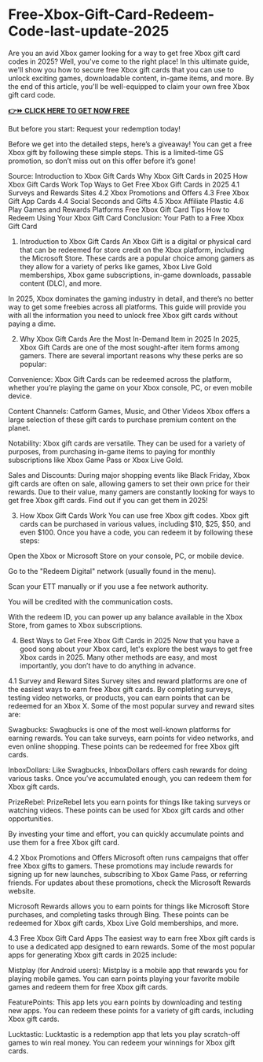# Free-Xbox-Gift-Card-Redeem-Code-last-update-2025
Are you an avid Xbox gamer looking for a way to get free Xbox gift card codes in 2025? Well, you've come to the right place! In this ultimate guide, we'll show you how to secure free Xbox gift cards that you can use to unlock exciting games, downloadable content, in-game items, and more. By the end of this article, you'll be well-equipped to claim your own free Xbox gift card code.



**[👉⏩ CLICK HERE TO GET NOW FREE](https://firstgiftzone.com/free-xbox-gift-card-codes-2025)**


But before you start: Request your redemption today!

Before we get into the detailed steps, here’s a giveaway! You can get a free Xbox gift by following these simple steps. This is a limited-time GS promotion, so don’t miss out on this offer before it’s gone!

Source:
Introduction to Xbox Gift Cards
Why Xbox Gift Cards in 2025
How Xbox Gift Cards Work
Top Ways to Get Free Xbox Gift Cards in 2025
4.1 Surveys and Rewards Sites
4.2 Xbox Promotions and Offers
4.3 Free Xbox Gift App Cards
4.4 Social Seconds and Gifts
4.5 Xbox Affiliate Plastic
4.6 Play Games and Rewards Platforms
Free Xbox Gift Card Tips
How to Redeem Using Your Xbox Gift Card
Conclusion: Your Path to a Free Xbox Gift Card
1. Introduction to Xbox Gift Cards
An Xbox Gift is a digital or physical card that can be redeemed for store credit on the Xbox platform, including the Microsoft Store. These cards are a popular choice among gamers as they allow for a variety of perks like games, Xbox Live Gold memberships, Xbox game subscriptions, in-game downloads, passable content (DLC), and more.

In 2025, Xbox dominates the gaming industry in detail, and there’s no better way to get some freebies across all platforms. This guide will provide you with all the information you need to unlock free Xbox gift cards without paying a dime.

2. Why Xbox Gift Cards Are the Most In-Demand Item in 2025
In 2025, Xbox Gift Cards are one of the most sought-after item forms among gamers. There are several important reasons why these perks are so popular:

Convenience: Xbox Gift Cards can be redeemed across the platform, whether you’re playing the game on your Xbox console, PC, or even mobile device.

Content Channels: Catform Games, Music, and Other Videos Xbox offers a large selection of these gift cards to purchase premium content on the planet.

Notability: Xbox gift cards are versatile. They can be used for a variety of purposes, from purchasing in-game items to paying for monthly subscriptions like Xbox Game Pass or Xbox Live Gold.

Sales and Discounts: During major shopping events like Black Friday, Xbox gift cards are often on sale, allowing gamers to set their own price for their rewards.
Due to their value, many gamers are constantly looking for ways to get free Xbox gift cards. Find out if you can get them in 2025!


3. How Xbox Gift Cards Work
You can use free Xbox gift codes. Xbox gift cards can be purchased in various values, including $10, $25, $50, and even $100. Once you have a code, you can redeem it by following these steps:

Open the Xbox or Microsoft Store on your console, PC, or mobile device.

Go to the "Redeem Digital" network (usually found in the menu).

Scan your ETT manually or if you use a fee network authority.

You will be credited with the communication costs.

With the redeem ID, you can power up any balance available in the Xbox Store, from games to Xbox subscriptions.

4. Best Ways to Get Free Xbox Gift Cards in 2025
Now that you have a good song about your Xbox card, let's explore the best ways to get free Xbox cards in 2025. Many other methods are easy, and most importantly, you don’t have to do anything in advance.

4.1 Survey and Reward Sites
Survey sites and reward platforms are one of the easiest ways to earn free Xbox gift cards. By completing surveys, testing video networks, or products, you can earn points that can be redeemed for an Xbox X. Some of the most popular survey and reward sites are:

Swagbucks: Swagbucks is one of the most well-known platforms for earning rewards. You can take surveys, earn points for video networks, and even online shopping. These points can be redeemed for free Xbox gift cards.

InboxDollars: Like Swagbucks, InboxDollars offers cash rewards for doing various tasks. Once you’ve accumulated enough, you can redeem them for Xbox gift cards.

PrizeRebel: PrizeRebel lets you earn points for things like taking surveys or watching videos. These points can be used for Xbox gift cards and other opportunities.

By investing your time and effort, you can quickly accumulate points and use them for a free Xbox gift card.

4.2 Xbox Promotions and Offers
Microsoft often runs campaigns that offer free Xbox gifts to gamers. These promotions may include rewards for signing up for new launches, subscribing to Xbox Game Pass, or referring friends. For updates about these promotions, check the Microsoft Rewards website.

Microsoft Rewards allows you to earn points for things like Microsoft Store purchases, and completing tasks through Bing. These points can be redeemed for Xbox gift cards, Xbox Live Gold memberships, and more.

4.3 Free Xbox Gift Card Apps
The easiest way to earn free Xbox gift cards is to use a dedicated app designed to earn rewards. Some of the most popular apps for generating Xbox gift cards in 2025 include:

Mistplay (for Android users): Mistplay is a mobile app that rewards you for playing mobile games. You can earn points playing your favorite mobile games and redeem them for free Xbox gift cards.

FeaturePoints: This app lets you earn points by downloading and testing new apps. You can redeem these points for a variety of gift cards, including Xbox gift cards.

Lucktastic: Lucktastic is a redemption app that lets you play scratch-off games to win real money. You can redeem your winnings for Xbox gift cards.
